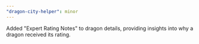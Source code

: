 ```yaml
---
"dragon-city-helper": minor
---
```


Added "Expert Rating Notes" to dragon details, providing insights into why a dragon received its rating.
